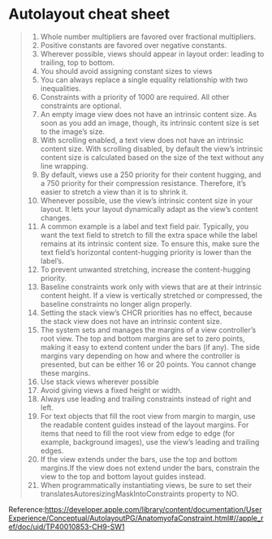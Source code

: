 # Autolayout cheat sheet

> 1. Whole number multipliers are favored over fractional multipliers.
> 2. Positive constants are favored over negative constants.
> 3. Wherever possible, views should appear in layout order: leading to trailing, top to bottom.
> 4. You should avoid assigning constant sizes to views
> 5. You can always replace a single equality relationship with two inequalities.
> 6. Constraints with a priority of 1000 are required. All other constraints are optional.
> 7. An empty image view does not have an intrinsic content size. As soon as you add an image, though, its intrinsic content size is set to the image’s size.
> 8.  With scrolling enabled, a text view does not have an intrinsic content size. With scrolling disabled, by default the view’s intrinsic content size is calculated based on the size of the text without any line wrapping.
> 9. By default, views use a 250 priority for their content hugging, and a 750 priority for their compression resistance. Therefore, it’s easier to stretch a view than it is to shrink it.
> 10. Whenever possible, use the view’s intrinsic content size in your layout. It lets your layout dynamically adapt as the view’s content changes.
> 11. A common example is a label and text field pair. Typically, you want the text field to stretch to fill the extra space while the label remains at its intrinsic content size. To ensure this, make sure the text field’s horizontal content-hugging priority is lower than the label’s.
> 12. To prevent unwanted stretching, increase the content-hugging priority.
> 13. Baseline constraints work only with views that are at their intrinsic content height. If a view is vertically stretched or compressed, the baseline constraints no longer align properly.
> 14. Setting the stack view’s CHCR priorities has no effect, because the stack view does not have an intrinsic content size.
> 15. The system sets and manages the margins of a view controller’s root view. The top and bottom margins are set to zero points, making it easy to extend content under the bars (if any). The side margins vary depending on how and where the controller is presented, but can be either 16 or 20 points. You cannot change these margins.
> 16. Use stack views wherever possible
> 17. Avoid giving views a fixed height or width.
> 18. Always use leading and trailing constraints instead of right and left.
> 19. For text objects that fill the root view from margin to margin, use the readable content guides instead of the layout margins.
For items that need to fill the root view from edge to edge (for example, background images), use the view’s leading and trailing edges.
> 20. If the view extends under the bars, use the top and bottom margins.If the view does not extend under the bars, constrain the view to the top and bottom layout guides instead.
> 21. When programmatically instantiating views, be sure to set their translatesAutoresizingMaskIntoConstraints property to NO.


Reference:https://developer.apple.com/library/content/documentation/UserExperience/Conceptual/AutolayoutPG/AnatomyofaConstraint.html#//apple_ref/doc/uid/TP40010853-CH9-SW1
